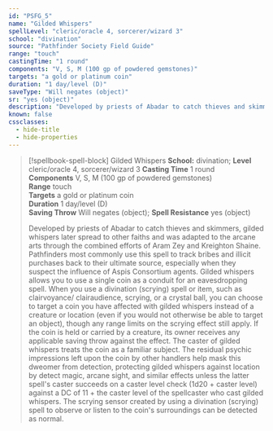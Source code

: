 ```yaml
---
id: "PSFG_5"
name: "Gilded Whispers"
spellLevel: "cleric/oracle 4, sorcerer/wizard 3"
school: "divination"
source: "Pathfinder Society Field Guide"
range: "touch"
castingTime: "1 round"
components: "V, S, M (100 gp of powdered gemstones)"
targets: "a gold or platinum coin"
duration: "1 day/level (D)"
saveType: "Will negates (object)"
sr: "yes (object)"
description: "Developed by priests of Abadar to catch thieves and skimmers, gilded whispers later spread to other faiths and was adapted to the arcane arts through the combined efforts of Aram Zey and Kreighton Shaine. Pathfinders most commonly use this spell to track bribes and illicit purchases back to their ultimate source, especially when they suspect the influence of Aspis Consortium agents.  Gilded whispers allows you to use a single coin as a conduit for an eavesdropping spell. When you use a divination (scrying) spell or item, such as clairvoyance/ clairaudience, scrying, or a crystal ball, you can choose to target a coin you have affected with gilded whispers instead of a creature or location (even if you would not otherwise be able to target an object), though any range limits on the scrying effect still apply. If the coin is held or carried by a creature, its owner receives any applicable saving throw against the effect. The caster of gilded whispers treats the coin as a familiar subject. The residual psychic impressions left upon the coin by other handlers help mask this dweomer from detection, protecting gilded whispers against location by detect magic, arcane sight, and similar effects unless the latter spell's caster succeeds on a caster level check (1d20 + caster level) against a DC of 11 + the caster level of the spellcaster who cast gilded whispers.  The scrying sensor created by using a divination (scrying) spell to observe or listen to the coin's surroundings can be detected as normal."
known: false
cssclasses:
  - hide-title
  - hide-properties
---
```


> [!spellbook-spell-block] Gilded Whispers
> **School:** divination; **Level** cleric/oracle 4, sorcerer/wizard 3
> **Casting Time** 1 round  
> **Components** V, S, M (100 gp of powdered gemstones)  
> **Range** touch  
> **Targets** a gold or platinum coin  
> **Duration** 1 day/level (D)  
> **Saving Throw** Will negates (object); **Spell Resistance** yes (object)
> 
> Developed by priests of Abadar to catch thieves and skimmers, gilded whispers later spread to other faiths and was adapted to the arcane arts through the combined efforts of Aram Zey and Kreighton Shaine. Pathfinders most commonly use this spell to track bribes and illicit purchases back to their ultimate source, especially when they suspect the influence of Aspis Consortium agents.  Gilded whispers allows you to use a single coin as a conduit for an eavesdropping spell. When you use a divination (scrying) spell or item, such as clairvoyance/ clairaudience, scrying, or a crystal ball, you can choose to target a coin you have affected with gilded whispers instead of a creature or location (even if you would not otherwise be able to target an object), though any range limits on the scrying effect still apply. If the coin is held or carried by a creature, its owner receives any applicable saving throw against the effect. The caster of gilded whispers treats the coin as a familiar subject. The residual psychic impressions left upon the coin by other handlers help mask this dweomer from detection, protecting gilded whispers against location by detect magic, arcane sight, and similar effects unless the latter spell's caster succeeds on a caster level check (1d20 + caster level) against a DC of 11 + the caster level of the spellcaster who cast gilded whispers.  The scrying sensor created by using a divination (scrying) spell to observe or listen to the coin's surroundings can be detected as normal.